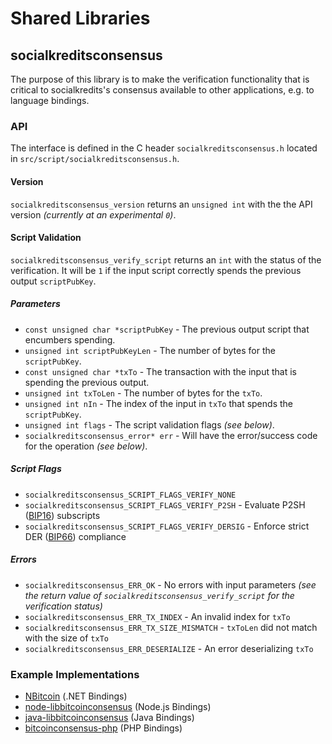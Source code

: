 Shared Libraries
================

## socialkreditsconsensus

The purpose of this library is to make the verification functionality that is critical to socialkredits's consensus available to other applications, e.g. to language bindings.

### API

The interface is defined in the C header `socialkreditsconsensus.h` located in  `src/script/socialkreditsconsensus.h`.

#### Version

`socialkreditsconsensus_version` returns an `unsigned int` with the the API version *(currently at an experimental `0`)*.

#### Script Validation

`socialkreditsconsensus_verify_script` returns an `int` with the status of the verification. It will be `1` if the input script correctly spends the previous output `scriptPubKey`.

##### Parameters
- `const unsigned char *scriptPubKey` - The previous output script that encumbers spending.
- `unsigned int scriptPubKeyLen` - The number of bytes for the `scriptPubKey`.
- `const unsigned char *txTo` - The transaction with the input that is spending the previous output.
- `unsigned int txToLen` - The number of bytes for the `txTo`.
- `unsigned int nIn` - The index of the input in `txTo` that spends the `scriptPubKey`.
- `unsigned int flags` - The script validation flags *(see below)*.
- `socialkreditsconsensus_error* err` - Will have the error/success code for the operation *(see below)*.

##### Script Flags
- `socialkreditsconsensus_SCRIPT_FLAGS_VERIFY_NONE`
- `socialkreditsconsensus_SCRIPT_FLAGS_VERIFY_P2SH` - Evaluate P2SH ([BIP16](https://github.com/bitcoin/bips/blob/master/bip-0016.mediawiki)) subscripts
- `socialkreditsconsensus_SCRIPT_FLAGS_VERIFY_DERSIG` - Enforce strict DER ([BIP66](https://github.com/bitcoin/bips/blob/master/bip-0066.mediawiki)) compliance

##### Errors
- `socialkreditsconsensus_ERR_OK` - No errors with input parameters *(see the return value of `socialkreditsconsensus_verify_script` for the verification status)*
- `socialkreditsconsensus_ERR_TX_INDEX` - An invalid index for `txTo`
- `socialkreditsconsensus_ERR_TX_SIZE_MISMATCH` - `txToLen` did not match with the size of `txTo`
- `socialkreditsconsensus_ERR_DESERIALIZE` - An error deserializing `txTo`

### Example Implementations
- [NBitcoin](https://github.com/NicolasDorier/NBitcoin/blob/master/NBitcoin/Script.cs#L814) (.NET Bindings)
- [node-libbitcoinconsensus](https://github.com/bitpay/node-libbitcoinconsensus) (Node.js Bindings)
- [java-libbitcoinconsensus](https://github.com/dexX7/java-libbitcoinconsensus) (Java Bindings)
- [bitcoinconsensus-php](https://github.com/Bit-Wasp/bitcoinconsensus-php) (PHP Bindings)
